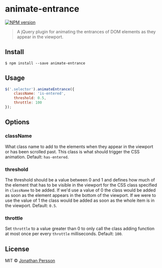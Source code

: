 # animate-entrance

[![NPM version][npm-image]][npm-url]

> A jQuery plugin for animating the entrances of DOM elements as they appear in the viewport.


## Install

```
$ npm install --save animate-entrance
```


## Usage

```js
$('.selector').animateEntrance({
    className: 'is-entered',
    threshold: 0.5,
    throttle: 100
});
```


## Options

### className
What class name to add to the elements when they appear in the viewport or has been scrolled past. This class is what should trigger the CSS animation. Default: `has-entered`.

### threshold
The threshold should be a value between 0 and 1 and defines how much of the element that has to be visible in the viewport for the CSS class specified in `className` to be added. If we'd use a value of 0 the class would be added as soon as the element appears in the bottom of the viewport. If we were to use the value of 1 the class would be added as soon as the whole item is in the viewport. Default: `0.5`.

### throttle
Set `throttle` to a value greater than 0 to only call the class adding function at most once per every `throttle` milliseconds. Default: `100`.


## License

MIT © [Jonathan Persson](https://github.com/jonathanp)

[npm-url]: https://npmjs.org/package/animate-entrance
[npm-image]: https://badge.fury.io/js/animate-entrance.svg